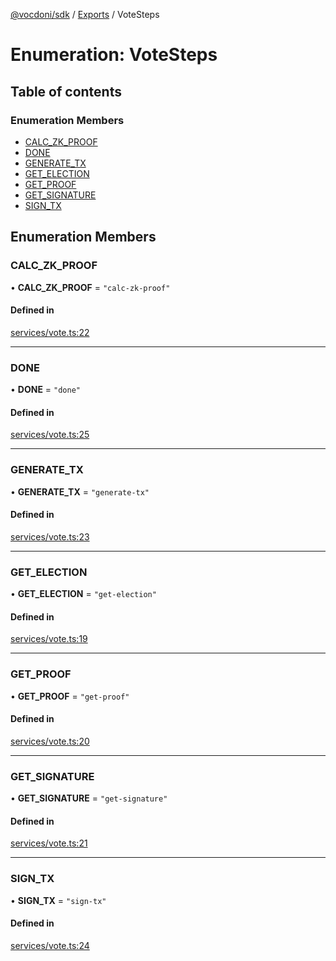 [@vocdoni/sdk](/sdk) / [Exports](../modules.md) / VoteSteps

# Enumeration: VoteSteps

## Table of contents

### Enumeration Members

- [CALC\_ZK\_PROOF](VoteSteps.md#calc_zk_proof)
- [DONE](VoteSteps.md#done)
- [GENERATE\_TX](VoteSteps.md#generate_tx)
- [GET\_ELECTION](VoteSteps.md#get_election)
- [GET\_PROOF](VoteSteps.md#get_proof)
- [GET\_SIGNATURE](VoteSteps.md#get_signature)
- [SIGN\_TX](VoteSteps.md#sign_tx)

## Enumeration Members

### CALC\_ZK\_PROOF

• **CALC\_ZK\_PROOF** = ``"calc-zk-proof"``

#### Defined in

[services/vote.ts:22](https://github.com/vocdoni/vocdoni-sdk/blob/2c8c18a/src/services/vote.ts#L22)

___

### DONE

• **DONE** = ``"done"``

#### Defined in

[services/vote.ts:25](https://github.com/vocdoni/vocdoni-sdk/blob/2c8c18a/src/services/vote.ts#L25)

___

### GENERATE\_TX

• **GENERATE\_TX** = ``"generate-tx"``

#### Defined in

[services/vote.ts:23](https://github.com/vocdoni/vocdoni-sdk/blob/2c8c18a/src/services/vote.ts#L23)

___

### GET\_ELECTION

• **GET\_ELECTION** = ``"get-election"``

#### Defined in

[services/vote.ts:19](https://github.com/vocdoni/vocdoni-sdk/blob/2c8c18a/src/services/vote.ts#L19)

___

### GET\_PROOF

• **GET\_PROOF** = ``"get-proof"``

#### Defined in

[services/vote.ts:20](https://github.com/vocdoni/vocdoni-sdk/blob/2c8c18a/src/services/vote.ts#L20)

___

### GET\_SIGNATURE

• **GET\_SIGNATURE** = ``"get-signature"``

#### Defined in

[services/vote.ts:21](https://github.com/vocdoni/vocdoni-sdk/blob/2c8c18a/src/services/vote.ts#L21)

___

### SIGN\_TX

• **SIGN\_TX** = ``"sign-tx"``

#### Defined in

[services/vote.ts:24](https://github.com/vocdoni/vocdoni-sdk/blob/2c8c18a/src/services/vote.ts#L24)
